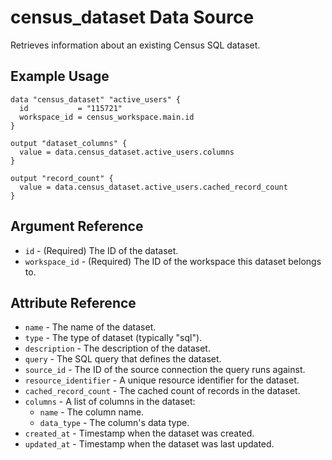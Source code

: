 # census_dataset Data Source

Retrieves information about an existing Census SQL dataset.

## Example Usage

```hcl
data "census_dataset" "active_users" {
  id           = "115721"
  workspace_id = census_workspace.main.id
}

output "dataset_columns" {
  value = data.census_dataset.active_users.columns
}

output "record_count" {
  value = data.census_dataset.active_users.cached_record_count
}
```

## Argument Reference

* `id` - (Required) The ID of the dataset.
* `workspace_id` - (Required) The ID of the workspace this dataset belongs to.

## Attribute Reference

* `name` - The name of the dataset.
* `type` - The type of dataset (typically "sql").
* `description` - The description of the dataset.
* `query` - The SQL query that defines the dataset.
* `source_id` - The ID of the source connection the query runs against.
* `resource_identifier` - A unique resource identifier for the dataset.
* `cached_record_count` - The cached count of records in the dataset.
* `columns` - A list of columns in the dataset:
  * `name` - The column name.
  * `data_type` - The column's data type.
* `created_at` - Timestamp when the dataset was created.
* `updated_at` - Timestamp when the dataset was last updated.